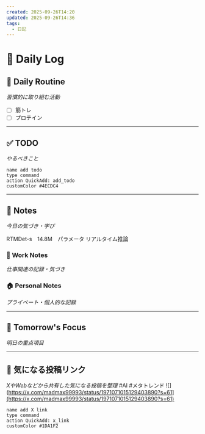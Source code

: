 ```yaml
---
created: 2025-09-26T14:20
updated: 2025-09-26T14:36
tags:
  - 日記
---
```


# 📅 Daily Log

## 💪 Daily Routine
*習慣的に取り組む活動*

- [ ] 筋トレ
- [ ] プロテイン

---

## ✅ TODO
*やるべきこと*

```button
name add todo
type command
action QuickAdd: add_todo
customColor #4ECDC4
```

---

## 📝 Notes
*今日の気づき・学び*

RTMDet-s　14.8M　パラメータ
リアルタイム推論

### 💼 Work Notes
*仕事関連の記録・気づき*



### 🏠 Personal Notes  
*プライベート・個人的な記録*



---

## 🎯 Tomorrow's Focus
*明日の重点項目*

---

## 🔗 気になる投稿リンク
*XやWebなどから共有した気になる投稿を整理*
#AI #メタトレンド 
![](https://x.com/madmax99993/status/1971071015129403890?s=61](https://x.com/madmax99993/status/1971071015129403890?s=61)


```button
name add X link
type command
action QuickAdd: x_link
customColor #1DA1F2
```
